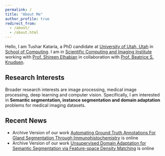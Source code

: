 ```yaml
---
permalink: /
title: "About Me"
author_profile: true
redirect_from: 
  - /about/
  - /about.html
---
```



Hello, I am Tushar Kataria, a PhD candidate at [University of Utah, Utah](https://www.utah.edu/) in [School of Computing](https://www.cs.utah.edu/). I am in [Scientific Computing and Imaging Institute](https://www.sci.utah.edu/) working with [Prof. Shireen Elhabian](https://www.sci.utah.edu/~shireen/) in collaboration with [Prof. Beatrice S. Knudsen](https://healthcare.utah.edu/fad/mddetail.php?physicianID=u6028236#tabAcademic). 

Research Interests
------
Broader research interests are image processing, medical image processing, deep learning and computer vision. Specifically, I am interested in **Semantic segmentation, instance segmentation and domain adaptation** problems for medical imaging datasets. 

Recent News
------
- Archive Version of our work [Automating Ground Truth Annotations For Gland Segmentation Through Immunohistochemistry](https://www.researchsquare.com/article/rs-2600534/v1) is online
- Archive Version of our work [Unsupervised Domain Adaptation for Semantic Segmentation via Feature-space Density Matching](https://arxiv.org/abs/2305.05789) is online




